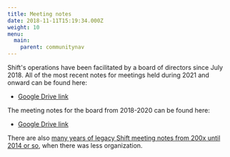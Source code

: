 ```yaml
---
title: Meeting notes
date: 2018-11-11T15:19:34.000Z
weight: 10
menu:
  main:
    parent: communitynav
---
```

Shift's operations have been facilitated by a board of directors since July 2018. All of the most recent notes for meetings held during 2021 and onward can be found here:

* [Google Drive link](https://drive.google.com/drive/folders/1RP9pl_sU_VelT_H-3a_9WyL8FsHLHVIv?usp=sharing)

The meeting notes for the board from 2018-2020 can be found here:

* [Google Drive link](https://drive.google.com/drive/folders/1Ap4BIWV2usuA_XqiGGM-HStbVjyisomD)

There are also [many years of legacy Shift meeting notes from 200x until 2014 or so](/archive/meeting-notes-archive/), when there was less organization.
